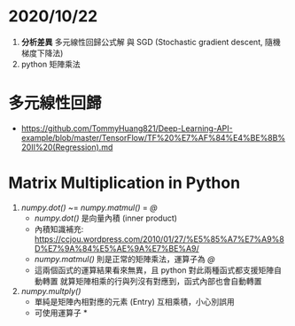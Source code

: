 # 2020/10/22
1. **分析差異** 多元線性回歸公式解 與 SGD (Stochastic gradient descent, 隨機梯度下降法)
2. python 矩陣乘法
# 多元線性回歸
* https://github.com/TommyHuang821/Deep-Learning-API-example/blob/master/TensorFlow/TF%20%E7%AF%84%E4%BE%8B%20II%20(Regression).md
# Matrix Multiplication in Python
1. *numpy.dot()* ~= *numpy.matmul()* = *@*
    * *numpy.dot()* 是向量內積 (inner product)
    * 內積知識補充: https://ccjou.wordpress.com/2010/01/27/%E5%85%A7%E7%A9%8D%E7%9A%84%E5%AE%9A%E7%BE%A9/
    * *numpy.matmul()* 則是正常的矩陣乘法，運算子為 *@*
    * 這兩個函式的運算結果看來無異，且 python 對此兩種函式都支援矩陣自動轉置
      就算矩陣相乘的行與列沒有對應到，函式內部也會自動轉置
2. *numpy.multply()* 
    * 單純是矩陣內相對應的元素 (Entry) 互相乘積，小心別誤用
    * 可使用運算子 \*